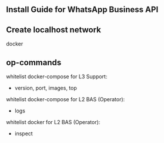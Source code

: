 ## Install Guide for WhatsApp Business API

Create localhost network
------------------------

   docker 


op-commands
-----------

whitelist docker-compose for L3 Support:
- version, port, images, top

whitelist docker-compose for L2 BAS (Operator):
- logs

whitelist docker for L2 BAS (Operator):
- inspect
